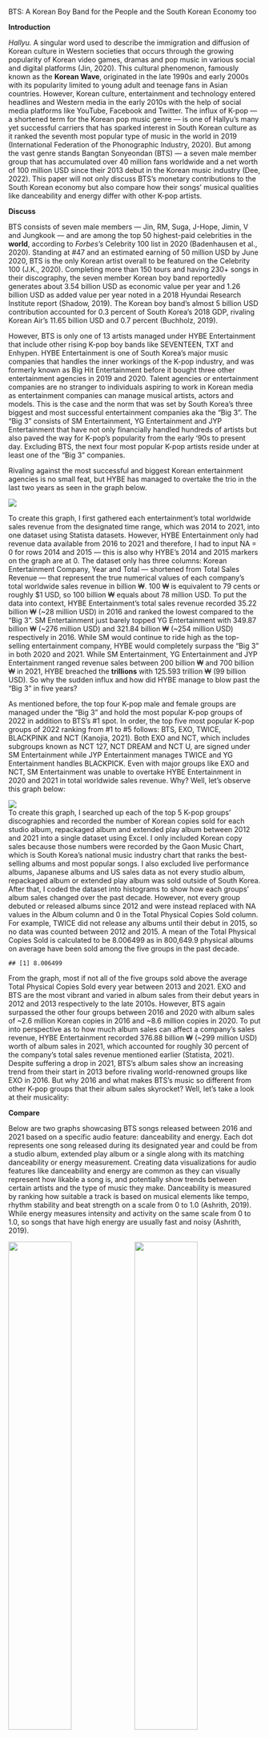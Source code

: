 BTS: A Korean Boy Band for the People and the South Korean Economy too

**Introduction**

*Hallyu.* A singular word used to describe the immigration and diffusion
of Korean culture in Western societies that occurs through the growing
popularity of Korean video games, dramas and pop music in various social
and digital platforms (Jin, 2020). This cultural phenomenon, famously
known as the **Korean Wave**, originated in the late 1990s and early
2000s with its popularity limited to young adult and teenage fans in
Asian countries. However, Korean culture, entertainment and technology
entered headlines and Western media in the early 2010s with the help of
social media platforms like YouTube, Facebook and Twitter. The influx of
K-pop — a shortened term for the Korean pop music genre — is one of
Hallyu’s many yet successful carriers that has sparked interest in South
Korean culture as it ranked the seventh most popular type of music in
the world in 2019 (International Federation of the Phonographic
Industry, 2020). But among the vast genre stands Bangtan Sonyeondan
(BTS) — a seven male member group that has accumulated over 40 million
fans worldwide and a net worth of 100 million USD since their 2013 debut
in the Korean music industry (Dee, 2022). This paper will not only
discuss BTS’s monetary contributions to the South Korean economy but
also compare how their songs’ musical qualities like danceability and
energy differ with other K-pop artists.

**Discuss**

BTS consists of seven male members — Jin, RM, Suga, J-Hope, Jimin, V and
Jungkook — and are among the top 50 highest-paid celebrities in the
**world**, according to *Forbes’s* Celebrity 100 list in 2020
(Badenhausen et al., 2020). Standing at \#47 and an estimated earning of
50 million USD by June 2020, BTS is the only Korean artist overall to be
featured on the Celebrity 100 (J.K., 2020). Completing more than 150
tours and having 230+ songs in their discography, the seven member
Korean boy band reportedly generates about 3.54 billion USD as economic
value per year and 1.26 billion USD as added value per year noted in a
2018 Hyundai Research Institute report (Shadow, 2019). The Korean boy
band’s almost 5 billion USD contribution accounted for 0.3 percent of
South Korea’s 2018 GDP, rivaling Korean Air’s 11.65 billion USD and 0.7
percent (Buchholz, 2019).

However, BTS is only one of 13 artists managed under HYBE Entertainment
that include other rising K-pop boy bands like SEVENTEEN, TXT and
Enhypen. HYBE Entertainment is one of South Korea’s major music
companies that handles the inner workings of the K-pop industry, and was
formerly known as Big Hit Entertainment before it bought three other
entertainment agencies in 2019 and 2020. Talent agencies or
entertainment companies are no stranger to individuals aspiring to work
in Korean media as entertainment companies can manage musical artists,
actors and models. This is the case and the norm that was set by South
Korea’s three biggest and most successful entertainment companies aka
the “Big 3”. The “Big 3” consists of SM Entertainment, YG Entertainment
and JYP Entertainment that have not only financially handled hundreds of
artists but also paved the way for K-pop’s popularity from the early
‘90s to present day. Excluding BTS, the next four most popular K-pop
artists reside under at least one of the “Big 3” companies.

Rivaling against the most successful and biggest Korean entertainment
agencies is no small feat, but HYBE has managed to overtake the trio in
the last two years as seen in the graph below.

<img src="final-project2_files/figure-markdown_strict/unnamed-chunk-2-1.png" style="display: block; margin: auto;" />

To create this graph, I first gathered each entertainment’s total
worldwide sales revenue from the designated time range, which was 2014
to 2021, into one dataset using Statista datasets. However, HYBE
Entertainment only had revenue data available from 2016 to 2021 and
therefore, I had to input NA = 0 for rows 2014 and 2015 — this is also
why HYBE’s 2014 and 2015 markers on the graph are at 0. The dataset only
has three columns: Korean Entertainment Company, Year and Total —
shortened from Total Sales Revenue — that represent the true numerical
values of each company’s total worldwide sales revenue in billion ₩. 100
₩ is equivalent to 79 cents or roughly $1 USD, so 100 billion ₩ equals
about 78 million USD. To put the data into context, HYBE Entertainment’s
total sales revenue recorded 35.22 billion ₩ (~28 million USD) in 2016
and ranked the lowest compared to the “Big 3”. SM Entertainment just
barely topped YG Entertainment with 349.87 billion ₩ (~276 million USD)
and 321.84 billion ₩ (~254 million USD) respectively in 2016. While SM
would continue to ride high as the top-selling entertainment company,
HYBE would completely surpass the “Big 3” in both 2020 and 2021. While
SM Entertainment, YG Entertainment and JYP Entertainment ranged revenue
sales between 200 billion ₩ and 700 billion ₩ in 2021, HYBE breached the
**trillions** with 125.593 trillion ₩ (99 billion USD). So why the
sudden influx and how did HYBE manage to blow past the “Big 3” in five
years?

As mentioned before, the top four K-pop male and female groups are
managed under the “Big 3” and hold the most popular K-pop groups of 2022
in addition to BTS’s \#1 spot. In order, the top five most popular K-pop
groups of 2022 ranking from \#1 to \#5 follows: BTS, EXO, TWICE,
BLACKPINK and NCT (Kanojia, 2021). Both EXO and NCT, which includes
subgroups known as NCT 127, NCT DREAM and NCT U, are signed under SM
Entertainment while JYP Entertainment manages TWICE and YG Entertainment
handles BLACKPICK. Even with major groups like EXO and NCT, SM
Entertainment was unable to overtake HYBE Entertainment in 2020 and 2021
in total worldwide sales revenue. Why? Well, let’s observe this graph
below:

<img src="final-project2_files/figure-markdown_strict/unnamed-chunk-4-1.png" style="display: block; margin: auto;" />
To create this graph, I searched up each of the top 5 K-pop groups’
discographies and recorded the number of Korean copies sold for each
studio album, repackaged album and extended play album between 2012 and
2021 into a single dataset using Excel. I only included Korean copy
sales because those numbers were recorded by the Gaon Music Chart, which
is South Korea’s national music industry chart that ranks the
best-selling albums and most popular songs. I also excluded live
performance albums, Japanese albums and US sales data as not every
studio album, repackaged album or extended play album was sold outside
of South Korea. After that, I coded the dataset into histograms to show
how each groups’ album sales changed over the past decade. However, not
every group debuted or released albums since 2012 and were instead
replaced with NA values in the Album column and 0 in the Total Physical
Copies Sold column. For example, TWICE did not release any albums until
their debut in 2015, so no data was counted between 2012 and 2015. A
mean of the Total Physical Copies Sold is calculated to be 8.006499 as
in 800,649.9 physical albums on average have been sold among the five
groups in the past decade.

    ## [1] 8.006499

From the graph, most if not all of the five groups sold above the
average Total Physical Copies Sold every year between 2013 and 2021. EXO
and BTS are the most vibrant and varied in album sales from their debut
years in 2012 and 2013 respectively to the late 2010s. However, BTS
again surpassed the other four groups between 2016 and 2020 with album
sales of ~2.6 million Korean copies in 2016 and ~8.6 million copies in
2020. To put into perspective as to how much album sales can affect a
company’s sales revenue, HYBE Entertainment recorded 376.88 billion ₩
(~299 million USD) worth of album sales in 2021, which accounted for
roughly 30 percent of the company’s total sales revenue mentioned
earlier (Statista, 2021). Despite suffering a drop in 2021, BTS’s album
sales show an increasing trend from their start in 2013 before rivaling
world-renowned groups like EXO in 2016. But why 2016 and what makes
BTS’s music so different from other K-pop groups that their album sales
skyrocket? Well, let’s take a look at their musicality:

**Compare**

Below are two graphs showcasing BTS songs released between 2016 and 2021
based on a specific audio feature: danceability and energy. Each dot
represents one song released during its designated year and could be
from a studio album, extended play album or a single along with its
matching danceability or energy measurement. Creating data
visualizations for audio features like danceability and energy are
common as they can visually represent how likable a song is, and
potentially show trends between certain artists and the type of music
they make. Danceability is measured by ranking how suitable a track is
based on musical elements like tempo, rhythm stability and beat strength
on a scale from 0 to 1.0 (Ashrith, 2019). While energy measures
intensity and activity on the same scale from 0 to 1.0, so songs that
have high energy are usually fast and noisy (Ashrith, 2019).

<img src="final-project2_files/figure-markdown_strict/figures-side-1.png" width="50%" /><img src="final-project2_files/figure-markdown_strict/figures-side-2.png" width="50%" />
To clean these graphs, I took out the audio features I wasn’t measuring
like tempo, valence and duration per ms. I also removed any Western
artists that BTS collaborated with because I wanted to solely compare
BTS tracks with other K-pop artists. I didn’t combine the BTS dataset
with the other dataset because not every song that BTS released between
2016 and 2021 was a popular hit due to many of them being B-side tracks.
Since I couldn’t differentiate which plot points would be a popular hit
or a regular B-side track for BTS when I first tried to join both
datasets, I ultimately went with creating separate graphs for each
datasets.

According to these graphs, it appears that most new BTS songs released
during 2016, 2018 and 2020 were more energetic and had higher
danceabilities compared to songs released 2017, 2019 and 2021. This
makes sense because energetic tracks will usually invoke danceability,
which line up with the album concepts BTS were releasing those years.
2016 marked BTS’s rise to global stardom as their second studio album
Wings sold ~1.5 million Korean copies and featured “Blood, Sweat &
Tears”, which broke several records within 24 hours of its music video’s
release. The music video became the most viewed K-pop video in 24 hours
with 6.34 million views and the fastest video to hit 10 million views in
41 hours (J.K, 2016). Yet, an interesting observation to note is how the
Korean boy band only released four new songs in 2017 and still topped
album sales in 2017 despite most of their albums having the same songs.
Even then, those four songs ranked high on the energy scale as does most
of BTS’s discography. A reason for their popularity can be attributed to
their tendency to release high energy and dance-heavy tracks, which
depends on their album concepts. However, if other K-pop artists who may
not release an album that matches its concept with high energy and
dance-heavy tracks at the same time that BTS does, then it’s hard to
beat based on the previously mentioned album sales graph.

<img src="final-project2_files/figure-markdown_strict/unnamed-chunk-7-1.png" width="50%" /><img src="final-project2_files/figure-markdown_strict/unnamed-chunk-7-2.png" width="50%" />
For the two graphs above, they represent the most popular hits per year
released between 2016 and 2021 by the top five most popular K-pop groups
also based on specific audio features: danceability and energy. The same
reference from the previous graphs apply to the above graphs as each dot
represents one song released during its designated year and could be
from a studio album, extended play album or a single along with its
matching danceability or energy measurement.

To clean these graphs, I also took out the audio features I wasn’t
measuring like tempo, valence and duration per ms from each dataset that
were originally separated by year. After cleaning out the rows I didn’t
want from each of the six datasets, I merged them all into one dataset
and ran into a familiar problem. As mentioned before, NCT has multiple
sub-groups known as NCT U, NCT DREAM and NCT 127. I had to make the
program recognize that any time it saw those three terms that it could
be simply labeled as NCT, so it would be easier to call back that
specific object in the code. Again, I included BTS in these graphs
because not every song that they released between 2016 and 2021 became a
popular hit for those same years. Furthermore, it is also now possible
to count how many of their songs actually were popular per year from the
total amount that was shown with previous graphs.

**Conclusion**

Through this paper, an analysis of BTS and four K-pop groups —
BLACKPINK, EXO, NCT, TWICE — was conducted to observe how K-pop’s
monetary value can be translated from artists’ discographies and to
locate the exact time spot that BTS began its global domination
musically and financially. While the K-pop industry may seem like a
simple music industry, it is much more. It’s business, fashion, social
media and much more as idol-life is seen more as a gateway to other
routes of success like modeling and acting in South Korea. BTS has not
only made their mark on the world with their music but their financial
contributions from their musical careers has managed to affect its own
nation’s GDP — sparking both amazement and concerns from fans across the
globe.

***References***

Ashrith. (2019, March 22). What Makes A Song Likeable? Medium.
<a href="https://towardsdatascience.com/what-makes-a-song-likeable-dbfdb7abe404" class="uri">https://towardsdatascience.com/what-makes-a-song-likeable-dbfdb7abe404</a>

Badenhausen, K., Becoats, K., Berg, M., Chmielewski, D., Cuccinello, H.,
Freeman, A., Settimi, C., Shapiro, A., & Sorvino, C. (2020, August 31).
The Celebrity 100: The World’s Highest-Paid Celebrities 2020. Forbes.
<a href="https://www.forbes.com/celebrities/" class="uri">https://www.forbes.com/celebrities/</a>

Buchholz, K. (2019, November 5). Infographic: How Much Money Does BTS
Make for South Korea? Statista Infographics; Statista.
<a href="https://www.statista.com/chart/19854/companies-bts-share-of-south-korea-gdp/" class="uri">https://www.statista.com/chart/19854/companies-bts-share-of-south-korea-gdp/</a>

Dee, E. (2022, April 5). BTS Net Worth 2022: The Boy Band That Smashed
All Sorts of Records Earns How Much?! Music Times.
<a href="https://www.musictimes.com/articles/84413/20220405/bts-net-worth-2022-boy-band-smashed-sorts-records-earns.htm" class="uri">https://www.musictimes.com/articles/84413/20220405/bts-net-worth-2022-boy-band-smashed-sorts-records-earns.htm</a>

International Federation of the Phonographic Industry. (2020). Music
Listening 2019. (p. 8). International Federation of the Phonographic
Industry.
<a href="https://www.ifpi.org/wp-content/uploads/2020/07/Music-Listening-2019-1.pdf" class="uri">https://www.ifpi.org/wp-content/uploads/2020/07/Music-Listening-2019-1.pdf</a>

J.K. (2016, October 23). BTS’s “Blood Sweat & Tears” MV Breaks Another
Record As Views Continue To Soar. Soompi.
<a href="https://www.soompi.com/article/909239wpp/bts-blood-sweat-tears-mv-breaks-another-record-views-continue-soar" class="uri">https://www.soompi.com/article/909239wpp/bts-blood-sweat-tears-mv-breaks-another-record-views-continue-soar</a>

J.K. (2020, June 4). BTS Lands Spot In Top 50 Of Forbes’s 2020 List Of
The World’s Highest-Paid Celebrities. Soompi.
<a href="https://www.soompi.com/article/1404789wpp/bts-lands-spot-in-top-50-of-forbess-2020-list-of-the-worlds-highest-paid-celebrities" class="uri">https://www.soompi.com/article/1404789wpp/bts-lands-spot-in-top-50-of-forbess-2020-list-of-the-worlds-highest-paid-celebrities</a>

Jin, D. Y. (2020, May 26). The Korean Wave. Georgetown Journal of
International Affairs.
<a href="https://gjia.georgetown.edu/2020/05/26/the-korean-wave/" class="uri">https://gjia.georgetown.edu/2020/05/26/the-korean-wave/</a>

Kanojia, A. (2021, June 9). Top 20 Most Popular K-POP Groups in the
World 2022. PopMellow.
<a href="https://popmellow.com/top-k-pop-groups/" class="uri">https://popmellow.com/top-k-pop-groups/</a>

Shadow, W. (2019, November 7). The “BTS Effect” on South Korea’s
Economy, Industry and Culture. Medium.
<a href="https://shadow-twts.medium.com/the-bts-effect-on-south-koreas-economy-industry-and-culture-975e8933da56" class="uri">https://shadow-twts.medium.com/the-bts-effect-on-south-koreas-economy-industry-and-culture-975e8933da56</a>

Statista. (2021, March). HYBE: sales revenue by category 2021. Statista;
HYBE Annual Report 2021 (DART), page 20.
<a href="https://www.statista.com/statistics/917073/south-korea-bighit-entertainment-sales-value-by-category/" class="uri">https://www.statista.com/statistics/917073/south-korea-bighit-entertainment-sales-value-by-category/</a>
